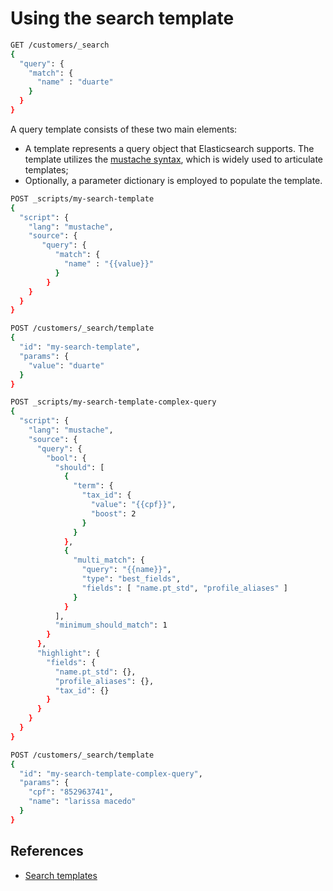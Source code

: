 # Using the search template

```bash
GET /customers/_search
{
  "query": {
    "match": {
      "name" : "duarte"
    }
  }
}
```

A query template consists of these two main elements:
* A template represents a query object that Elasticsearch supports. The template utilizes the [mustache syntax](http://mustache.github.io/), which is widely used to articulate templates;
* Optionally, a parameter dictionary is employed to populate the template.

```bash
POST _scripts/my-search-template
{
  "script": {
    "lang": "mustache",
    "source": {
       "query": {
          "match": {
            "name" : "{{value}}"
          }
        }
    } 
  } 
}
```

```bash
POST /customers/_search/template
{ 
  "id": "my-search-template", 
  "params": { 
    "value": "duarte" 
  } 
}
```

```bash
POST _scripts/my-search-template-complex-query
{
  "script": {
    "lang": "mustache",
    "source": {
      "query": {
        "bool": {
          "should": [
            {
              "term": {
                "tax_id": {
                  "value": "{{cpf}}",
                  "boost": 2
                }
              }
            },
            {
              "multi_match": {
                "query": "{{name}}", 
                "type": "best_fields",  
                "fields": [ "name.pt_std", "profile_aliases" ]
              }
            }
          ],
          "minimum_should_match": 1
        }
      },
      "highlight": {
        "fields": {
          "name.pt_std": {},
          "profile_aliases": {}, 
          "tax_id": {}
        }
      }
    } 
  } 
}
```

```bash
POST /customers/_search/template
{ 
  "id": "my-search-template-complex-query", 
  "params": { 
    "cpf": "852963741",
    "name": "larissa macedo"
  } 
}
```

## References
- [Search templates](https://www.elastic.co/guide/en/elasticsearch/reference/master/search-template.html)
